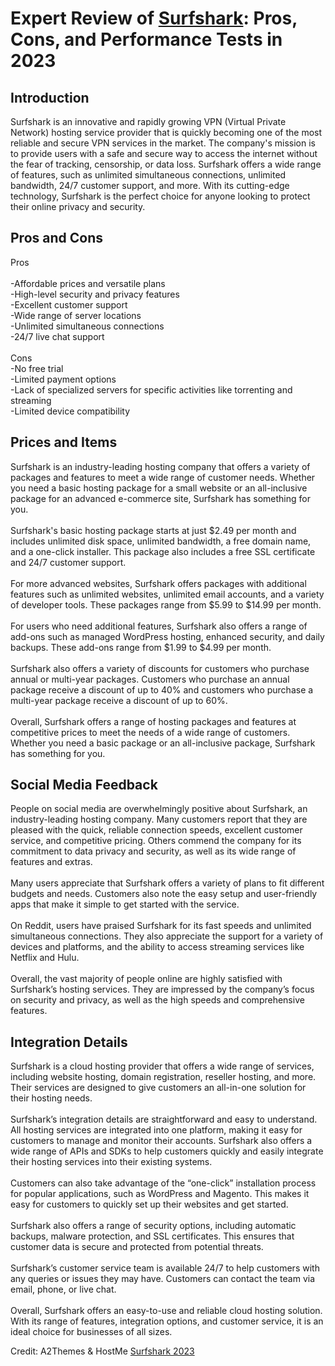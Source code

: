 <h1>Expert Review of <a href="https://a2themes.com/surfshark-reviews">Surfshark</a>: Pros, Cons, and Performance Tests in 2023</h1>
<h2>Introduction</h2>
Surfshark is an innovative and rapidly growing VPN (Virtual Private Network) hosting service provider that is quickly becoming one of the most reliable and secure VPN services in the market. The company's mission is to provide users with a safe and secure way to access the internet without the fear of tracking, censorship, or data loss. Surfshark offers a wide range of features, such as unlimited simultaneous connections, unlimited bandwidth, 24/7 customer support, and more. With its cutting-edge technology, Surfshark is the perfect choice for anyone looking to protect their online privacy and security.
<h2>Pros and Cons</h2>
Pros<br><br>-Affordable prices and versatile plans<br>-High-level security and privacy features<br>-Excellent customer support<br>-Wide range of server locations<br>-Unlimited simultaneous connections<br>-24/7 live chat support<br><br>Cons<br>-No free trial<br>-Limited payment options<br>-Lack of specialized servers for specific activities like torrenting and streaming<br>-Limited device compatibility
<h2>Prices and Items</h2>
Surfshark is an industry-leading hosting company that offers a variety of packages and features to meet a wide range of customer needs. Whether you need a basic hosting package for a small website or an all-inclusive package for an advanced e-commerce site, Surfshark has something for you. <br><br>Surfshark's basic hosting package starts at just $2.49 per month and includes unlimited disk space, unlimited bandwidth, a free domain name, and a one-click installer. This package also includes a free SSL certificate and 24/7 customer support. <br><br>For more advanced websites, Surfshark offers packages with additional features such as unlimited websites, unlimited email accounts, and a variety of developer tools. These packages range from $5.99 to $14.99 per month.<br><br>For users who need additional features, Surfshark also offers a range of add-ons such as managed WordPress hosting, enhanced security, and daily backups. These add-ons range from $1.99 to $4.99 per month. <br><br>Surfshark also offers a variety of discounts for customers who purchase annual or multi-year packages. Customers who purchase an annual package receive a discount of up to 40% and customers who purchase a multi-year package receive a discount of up to 60%. <br><br>Overall, Surfshark offers a range of hosting packages and features at competitive prices to meet the needs of a wide range of customers. Whether you need a basic package or an all-inclusive package, Surfshark has something for you.
<h2>Social Media Feedback</h2>
People on social media are overwhelmingly positive about Surfshark, an industry-leading hosting company. Many customers report that they are pleased with the quick, reliable connection speeds, excellent customer service, and competitive pricing. Others commend the company for its commitment to data privacy and security, as well as its wide range of features and extras.<br><br>Many users appreciate that Surfshark offers a variety of plans to fit different budgets and needs. Customers also note the easy setup and user-friendly apps that make it simple to get started with the service.<br><br>On Reddit, users have praised Surfshark for its fast speeds and unlimited simultaneous connections. They also appreciate the support for a variety of devices and platforms, and the ability to access streaming services like Netflix and Hulu.<br><br>Overall, the vast majority of people online are highly satisfied with Surfshark’s hosting services. They are impressed by the company’s focus on security and privacy, as well as the high speeds and comprehensive features.
<h2>Integration Details</h2>
Surfshark is a cloud hosting provider that offers a wide range of services, including website hosting, domain registration, reseller hosting, and more. Their services are designed to give customers an all-in-one solution for their hosting needs.<br><br>Surfshark’s integration details are straightforward and easy to understand. All hosting services are integrated into one platform, making it easy for customers to manage and monitor their accounts. Surfshark also offers a wide range of APIs and SDKs to help customers quickly and easily integrate their hosting services into their existing systems.<br><br>Customers can also take advantage of the “one-click” installation process for popular applications, such as WordPress and Magento. This makes it easy for customers to quickly set up their websites and get started.<br><br>Surfshark also offers a range of security options, including automatic backups, malware protection, and SSL certificates. This ensures that customer data is secure and protected from potential threats.<br><br>Surfshark’s customer service team is available 24/7 to help customers with any queries or issues they may have. Customers can contact the team via email, phone, or live chat.<br><br>Overall, Surfshark offers an easy-to-use and reliable cloud hosting solution. With its range of features, integration options, and customer service, it is an ideal choice for businesses of all sizes.
<p>Credit: A2Themes & HostMe <a href="https://a2themes.com/surfshark-reviews">Surfshark 2023</a></p>